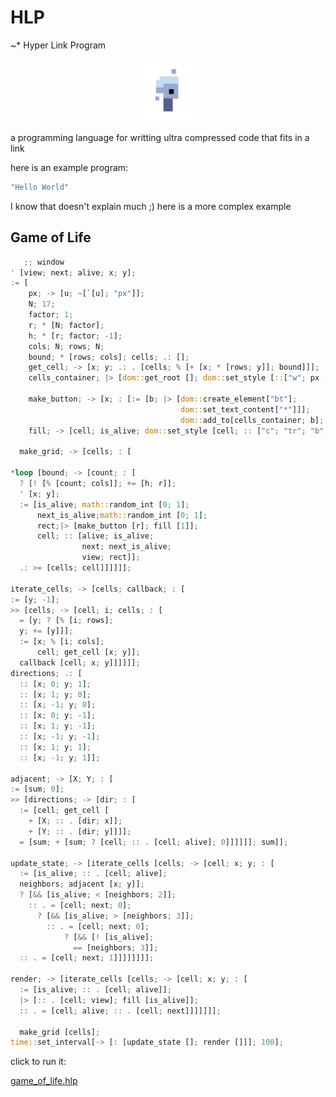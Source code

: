 # HLP

~\* Hyper Link Program

<p align="center">
<img width="100" src="./editor/assets/images/icon-512.png"/>
</p>
a programming language for writting ultra compressed code that fits in a link

here is an example program:

```rs
"Hello World"
```

I know that doesn't explain much ;)
here is a more complex example

## Game of Life

```rs
   ;; window
' [view; next; alive; x; y];
:= [
    px; -> [u; ~[`[u]; "px"]];
    N; 17;
    factor; 1;
    r; * [N; factor];
    h; * [r; factor; -1];
    cols; N; rows; N;
    bound; * [rows; cols]; cells; .: [];
    get_cell; -> [x; y; .: . [cells; % [+ [x; * [rows; y]]; bound]]];
    cells_container; |> [dom::get_root []; dom::set_style [::["w"; px [340]]]];

    make_button; -> [x; : [:= [b; |> [dom::create_element["bt"];
                                      dom::set_text_content["*"]]];
                                      dom::add_to[cells_container; b]; b]];
    fill; -> [cell; is_alive; dom::set_style [cell; :: ["c"; "tr"; "b"; "s1b"; "bg"; ? [is_alive; "#000"; "#fff"]]]];

  make_grid; -> [cells; : [

*loop [bound; -> [count; : [
  ? [! [% [count; cols]]; += [h; r]];
  ' [x; y];
  := [is_alive; math::random_int [0; 1];
      next_is_alive;math::random_int [0; 1];
      rect;|> [make_button [r]; fill [1]];
      cell; :: [alive; is_alive;
                next; next_is_alive;
                view; rect]];
  .: >= [cells; cell]]]]]];

iterate_cells; -> [cells; callback; : [
:= [y; -1];
>> [cells; -> [cell; i; cells; : [
  = [y; ? [% [i; rows];
  y; += [y]]];
  := [x; % [i; cols];
      cell; get_cell [x; y]];
  callback [cell; x; y]]]]]];
directions; .: [
  :: [x; 0; y; 1];
  :: [x; 1; y; 0];
  :: [x; -1; y; 0];
  :: [x; 0; y; -1];
  :: [x; 1; y; -1];
  :: [x; -1; y; -1];
  :: [x; 1; y; 1];
  :: [x; -1; y; 1]];

adjacent; -> [X; Y; : [
:= [sum; 0];
>> [directions; -> [dir; : [
  := [cell; get_cell [
    + [X; :: . [dir; x]];
    + [Y; :: . [dir; y]]]];
  = [sum; + [sum; ? [cell; :: . [cell; alive]; 0]]]]]]; sum]];

update_state; -> [iterate_cells [cells; -> [cell; x; y; : [
  := [is_alive; :: . [cell; alive];
  neighbors; adjacent [x; y]];
  ? [&& [is_alive; < [neighbors; 2]];
    :: . = [cell; next; 0];
      ? [&& [is_alive; > [neighbors; 3]];
        :: . = [cell; next; 0];
            ? [&& [! [is_alive];
              == [neighbors; 3]];
  :: . = [cell; next; 1]]]]]]]];

render; -> [iterate_cells [cells; -> [cell; x; y; : [
  := [is_alive; :: . [cell; alive]];
  |> [:: . [cell; view]; fill [is_alive]];
  :: . = [cell; alive; :: . [cell; next]]]]]]];

  make_grid [cells];
time::set_interval[-> [: [update_state []; render []]]; 100];
```

click to run it:

[game_of_life.hlp](https://at-290690.github.io/hlp/?l=xY5hMDtiMDtjMDt4O3nFksS4czA7xLl1O8WHxY91xZIicHgixZFOOzE3O2QwOzE7cjvFg047ZDDFkmg7xYNyxBUtMcWSZTA7TjtmxAVnMDvFg2YwO2XEIzA7xLzFkmnEUng7eTvEqmgwO8WFxYF4xiR5xZFnMCczO2owO8S%2Bw4TFksK8xL0idyI7czBbMzQwJzQ7a8Y7xYzEuGI7xL7CqCJidCLFksKjIioiJzM7w5pqMDtixZJixZFsxCp0MDt1MDvCvHQwO8S9ImMiOyJ0ciI7ImIiOyJzMcQGYmciO8WIdTA7IiMwMDAiOyIjZmZmIic0O23EP%2BQAnozEmmfEDHbEDMWIxYnFhXblAM6RxK9oO3LFkcWO5wEpxGqwMDsxxZJ3yQp45ADKazBbcsWSbDBbMcWR5QCKY%2BUAl2IwO3cwO2EwO3jETaRoMDt0MCc2O27HennFfbh55QFQxLrkATzkANBpO%2BUAlsWNeTvFiMWFaTtmMMWSeTvEr3knMzvEuHg7xBTkAW3ELDBb5ACckXkwW3TlAdAnNjtv5AGExL14OzA7eeQAosQLMTt5OzDGCy3LDMQixX3HI8gMxSTMGcwYMcWRcOQAq1g7WeUAwHowxU%2B6xHi5QeYA1OYAm8WBWDvEqUEwO3jFkcWBWcYMeSc0O8WNejA7xYHEBYjkATCpdOQCkMWS5AEeejDFkXHES24wW%2BgBE%2BQCS8RXdcssQjA7cOcA%2FsWIxLZ1MDvFi0IwOzLFkcSgdOUBfDDFksgaikIwOzPRGsWJdeQAurLOHTEnODty%2FwCBY%2BQB0b7FC2Ew5QH6dcQSxEJjxyNiMCc3O23EQ8WSwqrEucWMcTBbxZJyMFsnMzsxMDDFkg%3D%3D)
